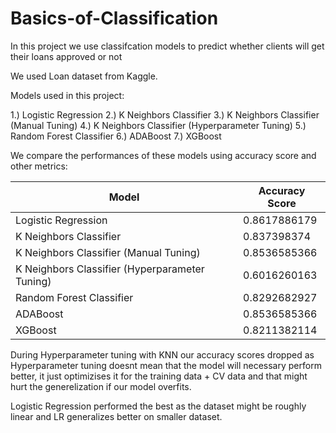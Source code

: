 # Basics-of-Classification
In this project we use classifcation models to predict whether clients will get their loans approved or not

We used Loan dataset from Kaggle.

Models used in this project:

1.) Logistic Regression
2.) K Neighbors Classifier
3.) K Neighbors Classifier (Manual Tuning)
4.) K Neighbors Classifier (Hyperparameter Tuning)
5.) Random Forest Classifier
6.) ADABoost
7.) XGBoost 

We compare the performances of these models using accuracy score and other metrics:


| Model                                             | Accuracy Score  |
|--------------------------------------------------|-----------------|
| Logistic Regression                              | 0.8617886179    |
| K Neighbors Classifier                           | 0.837398374     |
| K Neighbors Classifier (Manual Tuning)           | 0.8536585366    |
| K Neighbors Classifier (Hyperparameter Tuning)   | 0.6016260163    |
| Random Forest Classifier                         | 0.8292682927    |
| ADABoost                                         | 0.8536585366    |
| XGBoost                                          | 0.8211382114    |

During Hyperparameter tuning with KNN our accuracy scores dropped as Hyperparameter tuning doesnt mean that
the model will necessary perform better, it just optimizises it for the training data + CV data and that
might hurt the generelization if our model overfits.

Logistic Regression performed the best as the dataset might be roughly linear and LR generalizes better on smaller dataset.




